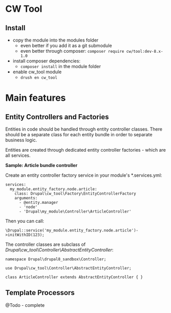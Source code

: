 CW Tool
=======


Install
-------

* copy the module into the modules folder
    * even better if you add it as a git submodule
    * even better through composer: ```composer require cw/tool:dev-8.x-1.0```
* install composer dependencies:
    * ```composer install``` in the module folder
* enable cw_tool module
    * ```drush en cw_tool```


# Main features


Entity Controllers and Factories
--------------------------------

Entities in code should be handled through entity controller classes. There should be a separate class for each entity bundle in order to separate business logic.

Entities are created through dedicated entity controller factories - which are all services.
 
**Sample: Article bundle controller**

Create an entity controller factory service in your module's *.services.yml:

```YML
services:
  my_module.entity_factory.node.article:
    class: Drupal\cw_tool\Factory\EntityControllerFactory
    arguments:
      - @entity.manager
      - 'node'
      - 'Drupal\my_module\Controller\ArticleController'
```

Then you can call:

```\Drupal::service('my_module.entity_factory.node.article')->initWithID(123);```

The controller classes are subclass of *Drupal\cw_tool\Controller\AbstractEntityController*:

```
namespace Drupal\drupal8_sandbox\Controller;

use Drupal\cw_tool\Controller\AbstractEntityController;

class ArticleController extends AbstractEntityController { }
```


Template Processors
-------------------

@Todo - complete
